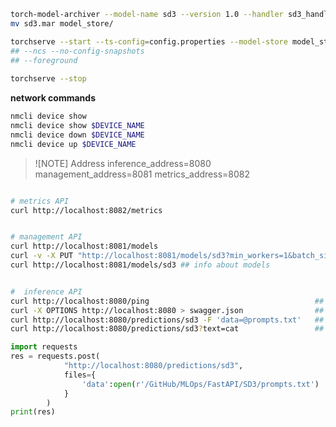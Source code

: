 <!-- docker pull pytorch/pytorch:2.5.1-cuda12.1-cudnn9-runtime -->

```bash
torch-model-archiver --model-name sd3 --version 1.0 --handler sd3_handler.py --extra-files sd3-model.zip -r requirements.txt  --archive-format zip-store
mv sd3.mar model_store/
```

```bash
torchserve --start --ts-config=config.properties --model-store model_store --models sd3=sd3.mar --disable-token-auth --ncs --enable-model-api 
## --ncs --no-config-snapshots
## --foreground
 
torchserve --stop 
```

**network commands**
```bash
nmcli device show
nmcli device show $DEVICE_NAME
nmcli device down $DEVICE_NAME
nmcli device up $DEVICE_NAME
```

> ![NOTE] Address
> inference_address=8080
> management_address=8081
> metrics_address=8082

```bash

# metrics API
curl http://localhost:8082/metrics


# management API
curl http://localhost:8081/models
curl -v -X PUT "http://localhost:8081/models/sd3?min_workers=1&batch_size=10"
curl http://localhost:8081/models/sd3 ## info about models


#  inference API
curl http://localhost:8080/ping                                     ## returns `healthy`
curl -X OPTIONS http://localhost:8080 > swagger.json                ## get swaggers.json
curl http://localhost:8080/predictions/sd3 -F 'data=@prompts.txt'   ## send bunch of  text
curl http://localhost:8080/predictions/sd3?text=cat                 ## send single text
```


```python
import requests
res = requests.post(
            "http://localhost:8080/predictions/sd3",
            files={
                'data':open(r'/GitHub/MLOps/FastAPI/SD3/prompts.txt')
            }
        )
print(res)
```
